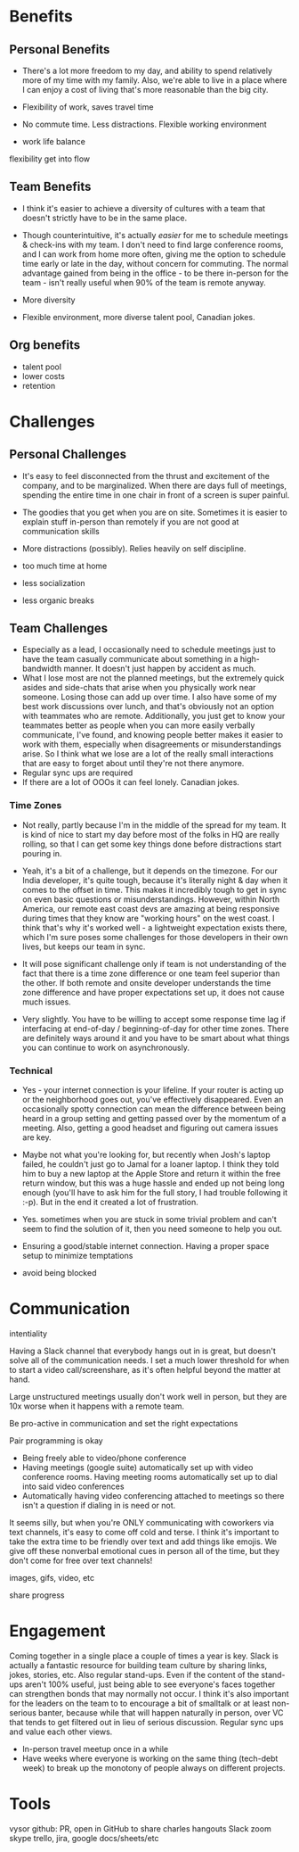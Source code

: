 # Benefits

## Personal Benefits

- There's a lot more freedom to my day, and ability to spend relatively more of my time with my family. Also, we're able to live in a place where I can enjoy a cost of living that's more reasonable than the big city.
- Flexibility of work, saves travel time
- No commute time. Less distractions. Flexible working environment

- work life balance

flexibility
get into flow

## Team Benefits

- I think it's easier to achieve a diversity of cultures with a team that doesn't strictly have to be in the same place.

- Though counterintuitive, it's actually *easier* for me to schedule meetings & check-ins with my team. I don't need to find large conference rooms, and I can work from home more often, giving me the option to schedule time early or late in the day, without concern for commuting. The normal advantage gained from being in the office - to be there in-person for the team - isn't really useful when 90% of the team is remote anyway.

- More diversity

- Flexible environment, more diverse talent pool, Canadian jokes.

## Org benefits
- talent pool
- lower costs
- retention


# Challenges

## Personal Challenges
- It's easy to feel disconnected from the thrust and excitement of the company, and to be marginalized. When there are days full of meetings, spending the entire time in one chair in front of a screen is super painful.
- The goodies that you get when you are on site. Sometimes it is easier to explain stuff in-person than remotely if you are not good at communication skills
- More distractions (possibly). Relies heavily on self discipline.

- too much time at home
- less socialization
- less organic breaks

## Team Challenges

- Especially as a lead, I occasionally need to schedule meetings just to have the team casually communicate about something in a high-bandwidth manner. It doesn't just happen by accident as much.
- What I lose most are not the planned meetings, but the extremely quick asides and side-chats that arise when you physically work near someone. Losing those can add up over time. I also have some of my best work discussions over lunch, and that's obviously not an option with teammates who are remote. Additionally, you just get to know your teammates better as people when you can more easily verbally communicate, I've found, and knowing people better makes it easier to work with them, especially when disagreements or misunderstandings arise. So I think what we lose are a lot of the really small interactions that are easy to forget about until they're not there anymore.
- Regular sync ups are required
- If there are a lot of OOOs it can feel lonely. Canadian jokes.

### Time Zones
- Not really, partly because I'm in the middle of the spread for my team. It is kind of nice to start my day before most of the folks in HQ are really rolling, so that I can get some key things done before distractions start pouring in.

- Yeah, it's a bit of a challenge, but it depends on the timezone. For our India developer, it's quite tough, because it's literally night & day when it comes to the offset in time. This makes it incredibly tough to get in sync on even basic questions or misunderstandings. However, within North America, our remote east coast devs are amazing at being responsive during times that they know are "working hours" on the west coast. I think that's why it's worked well - a lightweight expectation exists there, which I'm sure poses some challenges for those developers in their own lives, but keeps our team in sync.

- It will pose significant challenge only if team is not understanding of the fact that there is a time zone difference or one team feel superior than the other. If both remote and onsite developer understands the time zone difference and have proper expectations set up, it does not cause much issues.

- Very slightly. You have to be willing to accept some response time lag if interfacing at end-of-day / beginning-of-day for other time zones. There are definitely ways around it and you have to be smart about what things you can continue to work on asynchronously.

### Technical
- Yes - your internet connection is your lifeline. If your router is acting up or the neighborhood goes out, you've effectively disappeared. Even an occasionally spotty connection can mean the difference between being heard in a group setting and getting passed over by the momentum of a meeting. Also, getting a good headset and figuring out camera issues are key.

- Maybe not what you're looking for, but recently when Josh's laptop failed, he couldn't just go to Jamal for a loaner laptop. I think they told him to buy a new laptop at the Apple Store and return it within the free return window, but this was a huge hassle and ended up not being long enough (you'll have to ask him for the full story, I had trouble following it :-p). But in the end it created a lot of frustration.

- Yes. sometimes when you are stuck in some trivial problem and can't seem to find the solution of it, then you need someone to help you out.

- Ensuring a good/stable internet connection. Having a proper space setup to minimize temptations

- avoid being blocked


# Communication
intentiality

Having a Slack channel that everybody hangs out in is great, but doesn't solve all of the communication needs. I set a much lower threshold for when to start a video call/screenshare, as it's often helpful beyond the matter at hand.

Large unstructured meetings usually don't work well in person, but they are 10x worse when it happens with a remote team.

Be pro-active in communication and set the right expectations

Pair programming is okay
- Being freely able to video/phone conference
- Having meetings (google suite) automatically set up with video conference rooms. Having meeting rooms automatically set up to dial into said video conferences
- Automatically having video conferencing attached to meetings so there isn't a question if dialing in is need or not.

It seems silly, but when you're ONLY communicating with coworkers via text channels, it's easy to come off cold and terse. I think it's important to take the extra time to be friendly over text and add things like emojis. We give off these nonverbal emotional cues in person all of the time, but they don't come for free over text channels!

images, gifs, video, etc

share progress

# Engagement
Coming together in a single place a couple of times a year is key.
Slack is actually a fantastic resource for building team culture by sharing links, jokes, stories, etc. Also regular stand-ups. Even if the content of the stand-ups aren't 100% useful, just being able to see everyone's faces together can strengthen bonds that may normally not occur. I think it's also important for the leaders on the team to to encourage a bit of smalltalk or at least non-serious banter, because while that will happen naturally in person, over VC that tends to get filtered out in lieu of serious discussion.
Regular sync ups and value each other views.
- In-person travel meetup once in a while
- Have weeks where everyone is working on the same thing (tech-debt week) to break up the monotony of people always on different projects.


# Tools
vysor
github: PR, open in GitHub to share
charles
hangouts
Slack
zoom
skype
trello, jira, google docs/sheets/etc
